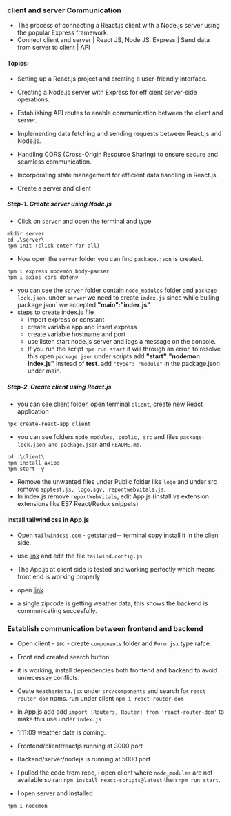 ### client and server Communication
- The process of connecting a React.js client with a Node.js server using the popular Express framework.
- Connect client and server | React JS, Node JS, Express | Send data from server to client | API
#### Topics:
- Setting up a React.js project and creating a user-friendly interface.
- Creating a Node.js server with Express for efficient server-side operations.
- Establishing API routes to enable communication between the client and server.
- Implementing data fetching and sending requests between React.js and Node.js.
- Handling CORS (Cross-Origin Resource Sharing) to ensure secure and seamless communication.
- Incorporating state management for efficient data handling in React.js.

- Create a server and client 
##### Step-1. Create server using Node.js
- Click on `server` and open the terminal and type 
```
mkdir server
cd .\server\
npm init (click enter for all)
```
- Now open the `server` folder you can find `package.json` is created.
```
npm i express nodemon body-parser
npm i axios cors dotenv
```
- you can see the `server` folder contain `node_modules` folder and `package-lock.json`. under `server` we need to create `index.js` since while builing package.json` we accepted **"main":"index.js"**
- steps to create index.js file
    - import express or constant
    - create variable app and insert express
    - create variable hostname and port
    - use listen start node.js server and logs a message on the console.
    - If you run the script `npm run start` it will through an error, to resolve this open `package.json` under scripts add **"start":"nodemon index.js"** instead of **test**. add `"type": "module"` in the package.json under main.

##### Step-2. Create client using React.js
- you can see client folder, open terminal `client`, create new React application
```
npx create-react-app client
```
- you can see folders `node_modules, public, src` and files `package-lock.json and package.json` and `README.md`.
```.
cd .\client\
npm install axios
npm start -y
```
- Remove the unwanted files under Public folder like `logo` and under src remove `apptest.js, logo.sgv, reportwebvitals.js`.
- In index.js remove `reportWebVitals`, edit App.js (install vs extension extensions like ES7 React/Redux snippets) 
#### install tailwind css in App.js
- Open `tailwindcss.com` - getstarted-- terminal copy install it in the clien side.
- use [link](https://github.com/Akintola97/weather-yt/blob/main/client/tailwind.config.js) and edit the file `tailwind.config.js`

- The App.js at client side is tested and working perfectly which means front end is working properly
- open [link](https://openweathermap.org/)
- a single zipcode is getting weather data, this shows the backend is communicating succesfully.

### Establish communication between frontend and backend
- Open client - src - create `components` folder and `Form.jsx` type rafce.
- Front end created search button
- it is working, install dependencies both frontend and backend to avoid unnecessay conflicts.

- Ceate `WeatherData.jsx` under `src/components` and search for `react router dom` npms. run under client `npm i react-router-dom`
- in App.js add add `import {Routers, Router} from 'react-router-dom'` to make this use under `index.js` 
- 1:11:09 weather data is coming.
- Frontend/client/reactjs running at 3000 port
- Backend/server/nodejs is running at 5000 port


- I pulled the code from repo, i open client where `node_modules` are not available so ran `npm install react-scripts@latest` then  `npm run start`.
- I open server and installed
```
npm i nodemon

